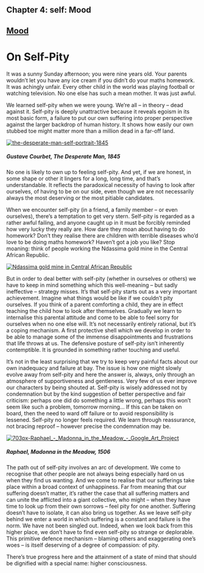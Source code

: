 Chapter  4: self: Mood
---------------------

[Mood](../category/self/mood/index.html)
----------------------------------------

On Self-Pity
============

It was a sunny Sunday afternoon; you were nine years old. Your parents wouldn’t let you have any ice cream if you didn’t do your maths homework. It was achingly unfair. Every other child in the world was playing football or watching television. No one else has such a mean mother. It was just awful.

<span class="s1">We learned self-pity when we were young. We’re all – in theory – dead against it. Self-pity is deeply unattractive because it reveals egoism in its most basic form, a failure to put our own suffering into proper perspective against the larger backdrop of human history. It shows how easily our own stubbed toe might matter more than a million dead in a far-off land.</span>

[![the-desperate-man-self-portrait-1845](http://i2.wp.com/www.thebookoflife.org/wp-content/uploads/2014/11/the-desperate-man-self-portrait-1845.jpg?resize=635%2C520)](http://i1.wp.com/www.thebookoflife.org/wp-content/uploads/2014/11/the-desperate-man-self-portrait-1845.jpg)

##### <span class="s1">Gustave Courbet, *The Desperate Man*, 1845</span>

<span class="s1">No one is likely to own up to feeling self-pity. And yet, if we are honest, in some shape or other it lingers for a long, long time, and that’s understandable. It reflects the paradoxical necessity of having to look after ourselves, of having to be on our side, even though we are not necessarily always the most deserving or the most pitiable candidates.</span>

<span class="s1">When we encounter self-pity (in a friend, a family member – or even ourselves), there’s a temptation to get very stern. Self-pity is regarded as a rather awful failing, and anyone caught up in it must be forcibly reminded how very lucky they really are. How dare they moan about having to do homework? Don’t they realise there are children with terrible diseases who’d love to be doing maths homework? Haven’t got a job you like? Stop moaning: think of people working the Ndassima gold mine in the Central African Republic.</span>

[![Ndassima gold mine in Central African Republic](http://i0.wp.com/www.thebookoflife.org/wp-content/uploads/2014/11/451638144.jpg?resize=635%2C423)](http://i1.wp.com/www.thebookoflife.org/wp-content/uploads/2014/11/451638144.jpg)

<span class="s1">But in order to deal better with self-pity (whether in ourselves or others) we have to keep in mind something which this well-meaning – but sadly ineffective – strategy misses. It’s that self-pity starts out as a very important achievement. Imagine what things would be like if we couldn’t pity ourselves. If you think of a parent comforting a child, they are in effect teaching the child how to look after themselves. Gradually we learn to internalise this parental attitude and come to be able to feel sorry for ourselves when no one else will. It’s not necessarily entirely rational, but it’s a coping mechanism. A first protective shell which we develop in order to be able to manage some of the immense disappointments and frustrations that life throws at us. The defensive posture of self-pity isn’t inherently contemptible. It is grounded in something rather touching and useful.</span>

<span class="s1">It’s not in the least surprising that we try to keep very painful facts about our own inadequacy and failure at bay. The issue is how one might slowly evolve away from self-pity and here the answer is, always, only through an atmosphere of supportiveness and gentleness. Very few of us ever improve our characters by being shouted at. Self-pity is wisely addressed not by condemnation but by the kind suggestion of better perspective and fair criticism: perhaps one did do something a little wrong, perhaps this won’t seem like such a problem, tomorrow morning… If this can be taken on board, then the need to ward off failure or to avoid responsibility is lessened. Self-pity no longer feels required. We learn through reassurance, not bracing reproof – however precise the condemnation may be.</span>

[![703px-Raphael\_-\_Madonna\_in\_the\_Meadow\_-\_Google\_Art\_Project](http://i2.wp.com/www.thebookoflife.org/wp-content/uploads/2014/11/703px-Raphael_-_Madonna_in_the_Meadow_-_Google_Art_Project1.jpg?resize=635%2C516)](http://i0.wp.com/www.thebookoflife.org/wp-content/uploads/2014/11/703px-Raphael_-_Madonna_in_the_Meadow_-_Google_Art_Project1.jpg)

##### <span class="s1">Raphael, Madonna in the Meadow, 1506</span>

<span class="s1">The path out of self-pity involves an arc of development. We come to recognise that other people are not always being especially hard on us when they find us wanting. And we come to realise that our sufferings take place within a broad context of unhappiness. Far from meaning that our suffering doesn’t matter, it’s rather the case that all suffering matters and can unite the afflicted into a giant collective, who might – when they have time to look up from their own sorrows – feel pity for one another. Suffering doesn’t have to isolate, it can also bring us together. As we leave self-pity behind we enter a world in which suffering is a constant and failure is the norm. We have not been singled out. Indeed, when we look back from this higher place, we don’t have to find even self-pity so strange or deplorable. This primitive defence mechanism – blaming others and exaggerating one’s woes – is itself deserving of a degree of compassion: of pity.</span>

<span class="s1">There’s true progress here and the attainment of a state of mind that should be dignified with a special name: higher consciousness. </span>

